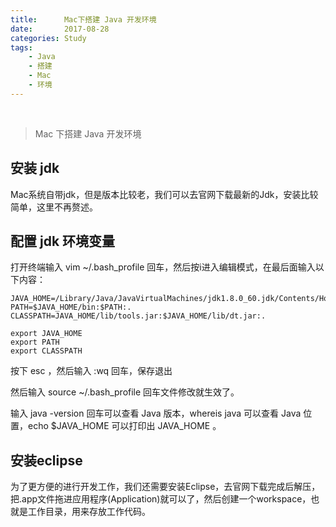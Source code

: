 ```yaml
---
title:      Mac下搭建 Java 开发环境
date:       2017-08-28
categories: Study
tags:
    - Java
    - 搭建
    - Mac
    - 环境
---
```

 
> Mac 下搭建 Java 开发环境

## 安装 jdk 

Mac系统自带jdk，但是版本比较老，我们可以去官网下载最新的Jdk，安装比较简单，这里不再赘述。

## 配置 jdk 环境变量

打开终端输入 vim ~/.bash_profile 回车，然后按i进入编辑模式，在最后面输入以下内容： 
    
```
JAVA_HOME=/Library/Java/JavaVirtualMachines/jdk1.8.0_60.jdk/Contents/Home
PATH=$JAVA_HOME/bin:$PATH:.
CLASSPATH=JAVA_HOME/lib/tools.jar:$JAVA_HOME/lib/dt.jar:.

export JAVA_HOME
export PATH
export CLASSPATH
```

按下 esc ，然后输入 :wq 回车，保存退出
    
然后输入 source ~/.bash_profile 回车文件修改就生效了。

输入 java -version 回车可以查看 Java 版本，whereis java 可以查看 Java 位置，echo $JAVA_HOME 可以打印出 JAVA_HOME 。

 
## 安装eclipse

为了更方便的进行开发工作，我们还需要安装Eclipse，去官网下载完成后解压，把.app文件拖进应用程序(Application)就可以了，然后创建一个workspace，也就是工作目录，用来存放工作代码。

